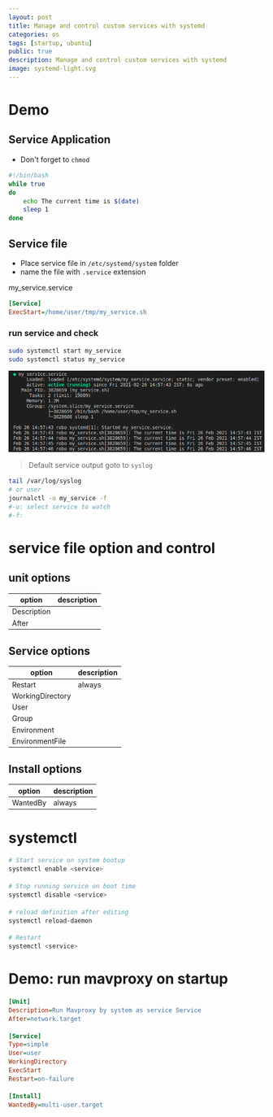 ```yaml
---
layout: post
title: Manage and control custom services with systemd
categories: os
tags: [startup, ubuntu]
public: true
description: Manage and control custom services with systemd
image: systemd-light.svg
---
```


# Demo
## Service Application
- Don't forget to `chmod`
```bash
#!/bin/bash
while true
do
    echo The current time is $(date)
    sleep 1
done
```

## Service file
- Place service file in `/etc/systemd/system` folder
- name the file with `.service` extension

my_service.service

```ini
[Service]
ExecStart=/home/user/tmp/my_service.sh
```

### run service and check
```bash
sudo systemctl start my_service
sudo systemctl status my_service
```

![](/images/2021-02-26-14-58-50.png)

> Default service output goto to `syslog`

```bash
tail /var/log/syslog
# or user 
journalctl -u my_service -f
#-u: select service to watch
#-f: 
```

# service file option and control
## unit options
| option  | description  |
|---|---|
| Description  |   |
| After  |   |
## Service options
| option  | description  |
|---|---|
| Restart  | always  |
| WorkingDirectory  |   |
| User  |   |
| Group  |   |
| Environment  |   |
| EnvironmentFile  |   |

## Install options
| option  | description  |
|---|---|
| WantedBy | always  |


# systemctl
```bash
# Start service on system bootup
systemctl enable <service>

# Stop running service on boot time
systemctl disable <service>

# reload definition after editing
systemctl reload-daemon

# Restart
systemctl <service>
```

# Demo: run mavproxy on startup
```ini
[Unit]
Description=Run Mavproxy by system as service Service
After=network.target

[Service]
Type=simple
User=user
WorkingDirectory
ExecStart
Restart=on-failure

[Install]
WantedBy=multi-user.target
```